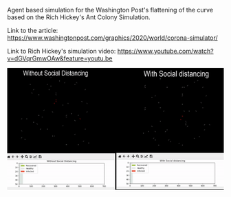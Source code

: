 Agent based simulation for the Washington Post's flattening of the curve based on the Rich Hickey's Ant Colony Simulation.

Link to the article:
https://www.washingtonpost.com/graphics/2020/world/corona-simulator/

Link to Rich Hickey's simulation video:
https://www.youtube.com/watch?v=dGVqrGmwOAw&feature=youtu.be

![Demo GIF](flatten-the-curve.gif)
